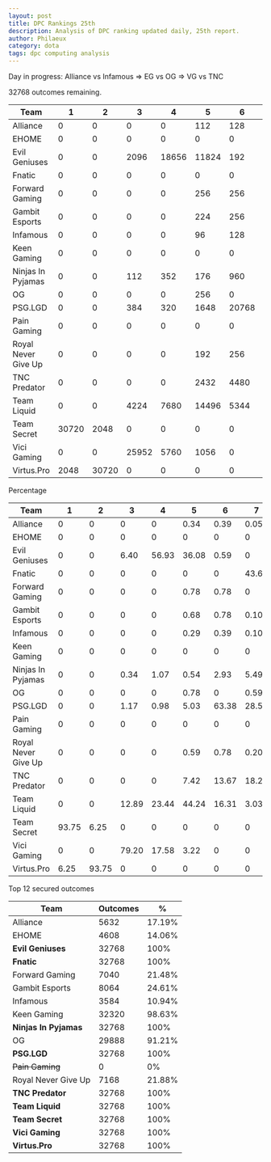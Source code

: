 ```yaml
---
layout: post
title: DPC Rankings 25th
description: Analysis of DPC ranking updated daily, 25th report.
author: Philaeux
category: dota
tags: dpc computing analysis
---
```


Day in progress: Alliance vs Infamous => EG vs OG => VG vs TNC


32768 outcomes remaining.

| Team | 1 | 2 | 3 | 4 | 5 | 6 | 7 | 8 | 9 | 10 | 11 | 12 | 13 | 14 | 15 | 16 | 17 | 18 |
| ---- | ---- | ---- | ---- | ---- | ---- | ---- | ---- | ---- | ---- | ---- | ---- | ---- | ---- | ---- | ---- | ---- | ---- | ---- |
| Alliance | 0 | 0 | 0 | 0 | 112 | 128 | 16 | 192 | 480 | 2304 | 800 | 1600 | 3072 | 7680 | 11264 | 5120 | 0 | 0 |
| EHOME | 0 | 0 | 0 | 0 | 0 | 0 | 0 | 0 | 0 | 0 | 0 | 4608 | 13824 | 11776 | 2560 | 0 | 0 | 0 |
| Evil Geniuses | 0 | 0 | 2096 | 18656 | 11824 | 192 | 0 | 0 | 0 | 0 | 0 | 0 | 0 | 0 | 0 | 0 | 0 | 0 |
| Fnatic | 0 | 0 | 0 | 0 | 0 | 0 | 14304 | 15968 | 2464 | 32 | 0 | 0 | 0 | 0 | 0 | 0 | 0 | 0 |
| Forward Gaming | 0 | 0 | 0 | 0 | 256 | 256 | 0 | 288 | 704 | 1824 | 1664 | 2048 | 2688 | 4096 | 6656 | 12288 | 0 | 0 |
| Gambit Esports | 0 | 0 | 0 | 0 | 224 | 256 | 32 | 384 | 640 | 2048 | 3200 | 1280 | 6272 | 4096 | 8192 | 6144 | 0 | 0 |
| Infamous | 0 | 0 | 0 | 0 | 96 | 128 | 32 | 192 | 304 | 1024 | 272 | 1536 | 1536 | 2048 | 1024 | 0 | 0 | 24576 |
| Keen Gaming | 0 | 0 | 0 | 0 | 0 | 0 | 0 | 0 | 0 | 12096 | 15168 | 5056 | 448 | 0 | 0 | 0 | 0 | 0 |
| Ninjas In Pyjamas | 0 | 0 | 112 | 352 | 176 | 960 | 1800 | 10992 | 16392 | 1984 | 0 | 0 | 0 | 0 | 0 | 0 | 0 | 0 |
| OG | 0 | 0 | 0 | 0 | 256 | 0 | 192 | 256 | 624 | 4160 | 10832 | 13568 | 2880 | 0 | 0 | 0 | 0 | 0 |
| PSG.LGD | 0 | 0 | 384 | 320 | 1648 | 20768 | 9360 | 288 | 0 | 0 | 0 | 0 | 0 | 0 | 0 | 0 | 0 | 0 |
| Pain Gaming | 0 | 0 | 0 | 0 | 0 | 0 | 0 | 0 | 0 | 0 | 0 | 0 | 0 | 0 | 0 | 8192 | 24576 | 0 |
| Royal Never Give Up | 0 | 0 | 0 | 0 | 192 | 256 | 64 | 384 | 608 | 2048 | 544 | 3072 | 2048 | 3072 | 3072 | 1024 | 8192 | 8192 |
| TNC Predator | 0 | 0 | 0 | 0 | 2432 | 4480 | 5976 | 3792 | 10552 | 5248 | 288 | 0 | 0 | 0 | 0 | 0 | 0 | 0 |
| Team Liquid | 0 | 0 | 4224 | 7680 | 14496 | 5344 | 992 | 32 | 0 | 0 | 0 | 0 | 0 | 0 | 0 | 0 | 0 | 0 |
| Team Secret | 30720 | 2048 | 0 | 0 | 0 | 0 | 0 | 0 | 0 | 0 | 0 | 0 | 0 | 0 | 0 | 0 | 0 | 0 |
| Vici Gaming | 0 | 0 | 25952 | 5760 | 1056 | 0 | 0 | 0 | 0 | 0 | 0 | 0 | 0 | 0 | 0 | 0 | 0 | 0 |
| Virtus.Pro | 2048 | 30720 | 0 | 0 | 0 | 0 | 0 | 0 | 0 | 0 | 0 | 0 | 0 | 0 | 0 | 0 | 0 | 0 |

Percentage

| Team | 1 | 2 | 3 | 4 | 5 | 6 | 7 | 8 | 9 | 10 | 11 | 12 | 13 | 14 | 15 | 16 | 17 | 18 |
| ---- | ---- | ---- | ---- | ---- | ---- | ---- | ---- | ---- | ---- | ---- | ---- | ---- | ---- | ---- | ---- | ---- | ---- | ---- |
| Alliance | 0 | 0 | 0 | 0 | 0.34 | 0.39 | 0.05 | 0.59 | 1.46 | 7.03 | 2.44 | 4.88 | 9.38 | 23.44 | 34.38 | 15.62 | 0 | 0 |
| EHOME | 0 | 0 | 0 | 0 | 0 | 0 | 0 | 0 | 0 | 0 | 0 | 14.06 | 42.19 | 35.94 | 7.81 | 0 | 0 | 0 |
| Evil Geniuses | 0 | 0 | 6.40 | 56.93 | 36.08 | 0.59 | 0 | 0 | 0 | 0 | 0 | 0 | 0 | 0 | 0 | 0 | 0 | 0 |
| Fnatic | 0 | 0 | 0 | 0 | 0 | 0 | 43.65 | 48.73 | 7.52 | 0.10 | 0 | 0 | 0 | 0 | 0 | 0 | 0 | 0 |
| Forward Gaming | 0 | 0 | 0 | 0 | 0.78 | 0.78 | 0 | 0.88 | 2.15 | 5.57 | 5.08 | 6.25 | 8.20 | 12.50 | 20.31 | 37.50 | 0 | 0 |
| Gambit Esports | 0 | 0 | 0 | 0 | 0.68 | 0.78 | 0.10 | 1.17 | 1.95 | 6.25 | 9.77 | 3.91 | 19.14 | 12.50 | 25 | 18.75 | 0 | 0 |
| Infamous | 0 | 0 | 0 | 0 | 0.29 | 0.39 | 0.10 | 0.59 | 0.93 | 3.12 | 0.83 | 4.69 | 4.69 | 6.25 | 3.12 | 0 | 0 | 75 |
| Keen Gaming | 0 | 0 | 0 | 0 | 0 | 0 | 0 | 0 | 0 | 36.91 | 46.29 | 15.43 | 1.37 | 0 | 0 | 0 | 0 | 0 |
| Ninjas In Pyjamas | 0 | 0 | 0.34 | 1.07 | 0.54 | 2.93 | 5.49 | 33.54 | 50.02 | 6.05 | 0 | 0 | 0 | 0 | 0 | 0 | 0 | 0 |
| OG | 0 | 0 | 0 | 0 | 0.78 | 0 | 0.59 | 0.78 | 1.90 | 12.70 | 33.06 | 41.41 | 8.79 | 0 | 0 | 0 | 0 | 0 |
| PSG.LGD | 0 | 0 | 1.17 | 0.98 | 5.03 | 63.38 | 28.56 | 0.88 | 0 | 0 | 0 | 0 | 0 | 0 | 0 | 0 | 0 | 0 |
| Pain Gaming | 0 | 0 | 0 | 0 | 0 | 0 | 0 | 0 | 0 | 0 | 0 | 0 | 0 | 0 | 0 | 25 | 75 | 0 |
| Royal Never Give Up | 0 | 0 | 0 | 0 | 0.59 | 0.78 | 0.20 | 1.17 | 1.86 | 6.25 | 1.66 | 9.38 | 6.25 | 9.38 | 9.38 | 3.12 | 25 | 25 |
| TNC Predator | 0 | 0 | 0 | 0 | 7.42 | 13.67 | 18.24 | 11.57 | 32.20 | 16.02 | 0.88 | 0 | 0 | 0 | 0 | 0 | 0 | 0 |
| Team Liquid | 0 | 0 | 12.89 | 23.44 | 44.24 | 16.31 | 3.03 | 0.10 | 0 | 0 | 0 | 0 | 0 | 0 | 0 | 0 | 0 | 0 |
| Team Secret | 93.75 | 6.25 | 0 | 0 | 0 | 0 | 0 | 0 | 0 | 0 | 0 | 0 | 0 | 0 | 0 | 0 | 0 | 0 |
| Vici Gaming | 0 | 0 | 79.20 | 17.58 | 3.22 | 0 | 0 | 0 | 0 | 0 | 0 | 0 | 0 | 0 | 0 | 0 | 0 | 0 |
| Virtus.Pro | 6.25 | 93.75 | 0 | 0 | 0 | 0 | 0 | 0 | 0 | 0 | 0 | 0 | 0 | 0 | 0 | 0 | 0 | 0 |

Top 12 secured outcomes

| Team | Outcomes | % |
| ---- | ---- | ---- |
| Alliance | 5632 | 17.19% |
| EHOME | 4608 | 14.06% |
| **Evil Geniuses** | 32768 | 100% |
| **Fnatic** | 32768 | 100% |
| Forward Gaming | 7040 | 21.48% |
| Gambit Esports | 8064 | 24.61% |
| Infamous | 3584 | 10.94% |
| Keen Gaming | 32320 | 98.63% |
| **Ninjas In Pyjamas** | 32768 | 100% |
| OG | 29888 | 91.21% |
| **PSG.LGD** | 32768 | 100% |
| ~~Pain Gaming~~ | 0 | 0% |
| Royal Never Give Up | 7168 | 21.88% |
| **TNC Predator** | 32768 | 100% |
| **Team Liquid** | 32768 | 100% |
| **Team Secret** | 32768 | 100% |
| **Vici Gaming** | 32768 | 100% |
| **Virtus.Pro** | 32768 | 100% |
